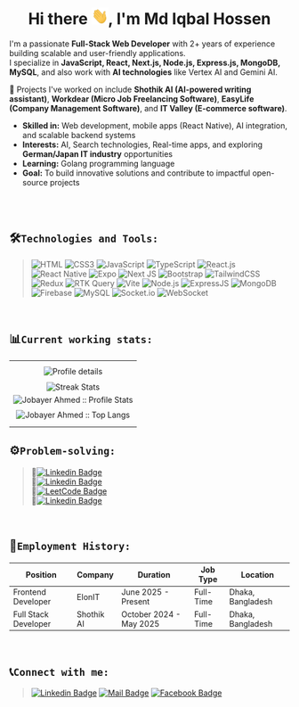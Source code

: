   <h1 align="center"> Hi there <img src="https://raw.githubusercontent.com/ABSphreak/ABSphreak/master/gifs/Hi.gif" width="30px" height="30px">, I'm Md Iqbal Hossen </h1>
  
  I'm a passionate **Full-Stack Web Developer** with 2+ years of experience building scalable and user-friendly applications.  
  I specialize in **JavaScript, React, Next.js, Node.js, Express.js, MongoDB, MySQL**, and also work with **AI technologies** like Vertex AI and Gemini AI.  
  
  🚀 Projects I've worked on include **Shothik AI (AI-powered writing assistant)**, **Workdear (Micro Job Freelancing Software)**, **EasyLife (Company Management Software)**, and **IT Valley (E-commerce software)**.  
  
  -  **Skilled in:** Web development, mobile apps (React Native), AI integration, and scalable backend systems  
  -  **Interests:** AI, Search technologies, Real-time apps, and exploring **German/Japan IT industry** opportunities  
  -  **Learning:** Golang programming language  
  -  **Goal:** To build innovative solutions and contribute to impactful open-source projects  
  <br />

<br/>

## 🛠️`Technologies and Tools:`
> ![HTML](https://img.shields.io/badge/HTML5-E34F26?style=flat-square&logo=html5&logoColor=white)
> ![CSS3](https://img.shields.io/badge/CSS3-1572B6?style=flat-square&logo=css3&logoColor=white)
> ![JavaScript](https://img.shields.io/badge/JavaScript-F7DF1E?style=flat-square&logo=javascript&logoColor=black)
> ![TypeScript](https://img.shields.io/badge/TypeScript-007ACC?style=flat-square&logo=typescript&logoColor=white)
> ![React.js](https://img.shields.io/badge/React.js-0081CB?style=flat-square&logo=react&logoColor=61DAFB)
> ![React Native](https://img.shields.io/badge/-React%20Native-blue?style=flat-square&logo=react&logoColor=white)
> ![Expo](https://img.shields.io/badge/Expo-blue?style=flat-square&logo=expo&logoColor=white)
> ![Next JS](https://img.shields.io/badge/Next-black?style=flat-square&logo=next.js&logoColor=white)
> ![Bootstrap](https://img.shields.io/badge/Bootstrap-563D7C?style=flat-square&logo=bootstrap&logoColor=white)
> ![TailwindCSS](https://img.shields.io/badge/Tailwind_CSS-38B2AC?style=flat-square&logo=tailwind-css&logoColor=white)
> ![Redux](https://img.shields.io/badge/Redux-593D88?style=flat-square&logo=redux&logoColor=white)
> ![RTK Query](https://img.shields.io/badge/-RTK%20Query-FF4154?style=flat-square&logo=redux&logoColor=white)
> ![Vite](https://img.shields.io/badge/Vite-593D88?style=flat-square&logo=vite&logoColor=white)
> ![Node.js](https://img.shields.io/badge/Node.js-43853D?style=flat-square&logo=node.js&logoColor=white)
> ![ExpressJS](https://img.shields.io/badge/Express.js-404D59?style=flat-square)
> ![MongoDB](https://img.shields.io/badge/MongoDB-4EA94B?style=flat-square&logo=mongodb&logoColor=white)
> ![Firebase](https://img.shields.io/badge/firebase-%23039BE5.svg?style=flat-square&logo=firebase)
> ![MySQL](https://img.shields.io/badge/mysql-f5f5f5.svg?style=flat-square&logo=mysql)
> ![Socket.io](https://img.shields.io/badge/Socket.io-010101?style=flat-square&logo=socket.io&logoColor=white)
> ![WebSocket](https://img.shields.io/badge/WebSocket-010101?style=flat-square&logo=websocket&logoColor=white)
<br/>

## 📊`Current working stats:`
<div align="center">
  <table align="center" width="100%" style="max-width: 800px; margin: auto;">
    <tr>
      <td align="center" style="padding: 10px;">
        <img
          style="max-width: 100%; height: auto;"
          src="http://github-profile-summary-cards.vercel.app/api/cards/profile-details?username=iqbalhossen0483&theme=transparent"
          alt="Profile details"
        />
      </td>
    </tr>
    <tr>
      <td colspan="2" align="center">
        <img
          style="max-width: 100%; height: auto;"
          src="https://github-readme-streak-stats.herokuapp.com?user=iqbalhossen0483&theme=blue-green&hide_border=true"
          alt="Streak Stats"
        />
      </td>
    </tr>
    <tr>
      <td colspan="2" align="center">
        <div style="display: flex; flex-direction: column; align-items: center;">
          <img
          style="max-width: 100%; height: auto;"
          alt="Jobayer Ahmed :: Profile Stats"
          src="https://github-readme-stats.vercel.app/api?username=iqbalhossen0483&theme=blue-green&show_icons=true&count_private=true&hide_border=true"
        />
          <img
            style="max-width: 100%; height: auto; margin: 10px 0;"
            alt="Jobayer Ahmed :: Top Langs"
            src="https://github-readme-stats.vercel.app/api/top-langs/?username=iqbalhossen0483&langs_count=20&theme=blue-green&layout=compact&hide=html&hide_border=true"
          />
        </div>
      </td>
    </tr>
  </table>
</div>

 <!--
## 🌟`Contributions:`
  + [![Linkedin Badge](https://img.shields.io/badge/Kubernetes%20Community%20Day%20(KCD)%20Dhaka%202024-red)](https://kcddhaka.org/)  <br/>
     · Created dashboard forms for tickets, orders, profiles, coupons, and participants, with validation and CRUD operations. <br/>
     · Dynamically displayed 'Keynote Speaker' and 'Event Speakers' data in the UI. <br/>
     · [![Github](https://img.shields.io/badge/Github-red)](https://github.com/Neamul01/kcd-landing) <br/>
     
  + [![Linkedin Badge](https://img.shields.io/badge/Appbrews-blue)](https://www.appbrews.co/)  <br/>
     · Appbrews is a Next.js boilerplate template for high-quality web applications. <br/>
     · Contributed to the creation of a blog and an about page and addressed various minor issues to ensure optimal functionality. <br/>
     · Dynamically displayed 'Keynote Speaker' and 'Event Speakers' data in the UI. <br/>
     · [![Github](https://img.shields.io/badge/Github-blue)](https://github.com/rejaulkariim/appbrews.bp) [![Product-hunt](https://img.shields.io/badge/Product%20hunt-blue)](https://www.producthunt.com/products/app-brews?utm_source=badge-featured&utm_medium=badge#app-brews) [![Micro-launch](https://img.shields.io/badge/Micro%20launch-blue)](https://microlaunch.net/p/appbrews) <br/> -->
    
 <!-- + [Brew Haven - Coffee-shop website](https://github.com/rejaulkariim/brew-haven) <br/>
     · Contributed to the creation of a blog and an about page. <br/>
     · [Github](https://github.com/rejaulkariim/brew-haven) 
     
 <br />
     -->
     
<!--
## 🏆`GitHub Trophies:`
![](https://github-profile-trophy.vercel.app/?username=jobayer109&theme=dark_lover&no-bg=true&margin-w=4&column=7&no-frame=false)
-->
  
## ⚙️`Problem-solving:`

   > 🔸[![Linkedin Badge](https://img.shields.io/badge/Hacker-Rank%20-%20green)](https://www.hackerrank.com/profile/iqbalhossen60483)  
   > 🔸[![Linkedin Badge](https://img.shields.io/badge/Code%20wars%20-%20red)](https://www.codewars.com/users/iqbalhossen0483)  
   > 🔸[![LeetCode Badge](https://img.shields.io/badge/LeetCode-Profile-orange)](https://leetcode.com/u/iqbalhossen0483/)  
   > 🔸[![Linkedin Badge](https://img.shields.io/badge/Stack%20overflow-orange)](https://stackoverflow.com/users/28870343/md-iqbal-hossen?tab=profile)


<br/>

## 🎀`Employment History:`
| Position              | Company                           | Duration             | Job Type           |  Location           |
| --------------------- | --------------------------------- | -------------------- | ------------------ | --------------------|
| Frontend Developer    | ElonIT       | June 2025 - Present  | Full-Time          | Dhaka, Bangladesh    |
| Full Stack Developer    | Shothik AI       | October 2024 - May 2025  | Full-Time          | Dhaka, Bangladesh    |

<br/>

## 📞`Connect with me:`
>   [![Linkedin Badge](https://img.shields.io/badge/LinkedIn-0077B5?style=for-the-badge&logo=linkedin&logoColor=white)](https://www.linkedin.com/in/md-iqbal-hossen0483/) 
 >  [![Mail Badge](https://img.shields.io/badge/Gmail-D14836?style=for-the-badge&logo=gmail&logoColor=white)](mailto:iqbalhossen60483@gmail.com) 
  > [![Facebook Badge](https://img.shields.io/badge/Facebook-1877F2?style=for-the-badge&logo=facebook&logoColor=white)](https://www.facebook.com/profile.php?id=100009923686402) 

<br/>
